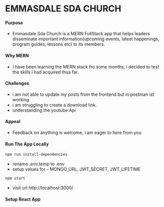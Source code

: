 # EMMASDALE SDA CHURCH

#### Purpose

- Emmasdale Sda Church is a MERN FullStack app that helps leaders disseminate important information(upcoming events, latest happenings, program guides, lessons etc) to its members.

#### Why MERN

- I have been learning the MERN stack fro some months, i decided to test the skills i had acquired thus far.

#### Challenges

- i am not able to update my posts from the frontend but in postman ist working
- i am struggling to create a download link.
- understanding the youtube Api

#### Appeal

- Feedback on anything is welcome, i am eager to here from you

#### Run The App Locally

```sh
npm run install-dependencies
```

- rename .env.temp to .env
- setup values for - MONGO_URL, JWT_SECRET, JWT_LIFETIME

```sh
npm start
```

- visit url http://localhost:3000/

#### Setup React App
